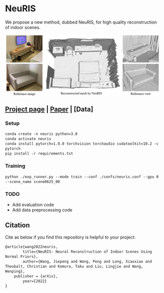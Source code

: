 # NeuRIS
We propose a new method, dubbed NeuRIS, for high quality reconstruction of indoor scenes. 

![](./doc/teaser.png)

## [Project page](https://jiepengwang.github.io/NeuRIS/) |  [Paper](https://arxiv.org/abs/2206.13597) | [Data]


### Setup
```
conda create -n neuris python=3.8
conda activate neuris
conda install pytorch=1.9.0 torchvision torchaudio cudatoolkit=10.2 -c pytorch
pip install -r requirements.txt
```


### Training

```
python ./exp_runner.py --mode train --conf ./confs/neuris.conf --gpu 0 --scene_name scene0625_00
```

### TODO
* Add evaluation code
* Add data preprocessing code


## Citation

Cite as below if you find this repository is helpful to your project:

```
@article{wang2022neuris,
      	title={NeuRIS: Neural Reconstruction of Indoor Scenes Using Normal Priors}, 
      	author={Wang, Jiepeng and Wang, Peng and Long, Xiaoxiao and Theobalt, Christian and Komura, Taku and Liu, Lingjie and Wang, Wenping},
	publisher = {arXiv},
      	year={2022}
}
```